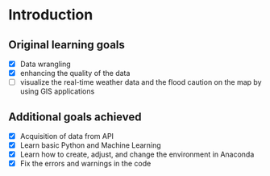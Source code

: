 # Introduction
## Original learning goals
- [x] Data wrangling 
- [x] enhancing the quality of the data
- [ ] visualize the real-time weather data and the flood caution on the map by using GIS applications
## Additional goals achieved
- [x] Acquisition of data from API
- [x] Learn basic Python and Machine Learning
- [x] Learn how to create, adjust, and change the environment in Anaconda
- [x] Fix the errors and warnings in the code 
